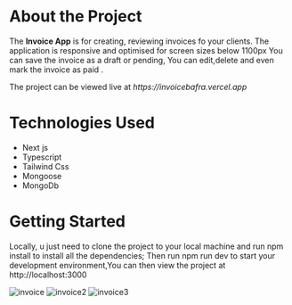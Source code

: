 <h1>About the Project </h1>
<p> The <strong>Invoice App</strong> is  for creating, reviewing invoices fo your clients. The application is responsive and optimised for screen sizes below 1100px
You can save the invoice as a draft or pending, You can edit,delete and even  mark the invoice as paid .</p>
<p>The project can be viewed live at <em> https://invoicebafra.vercel.app</em>
  
  <h1>Technologies Used</h1>
  <ul>
  <li>
    Next js
  </li>
  <li>
    Typescript
  </li>
  <li>
    Tailwind Css
    </li><li>
  Mongoose</li><li>
    MongoDb</li>
  
  
</ul>

<h1>Getting Started</h1>
Locally, u just need to clone the project to your local machine and run npm install to install all the dependencies; Then run npm run dev to start your development environment,You can then view the project at http://localhost:3000

![invoice](https://user-images.githubusercontent.com/63359032/158875135-78e75f9d-ba27-4491-805c-bee7de5f706f.jpg)
![invoice2](https://user-images.githubusercontent.com/63359032/158875549-31317bec-518f-4d7a-aa89-2fc490e2c8f1.jpg)
![invoice3](https://user-images.githubusercontent.com/63359032/158875779-d9b03b94-aa73-4fa2-b4f7-d240cddc771d.jpg)
